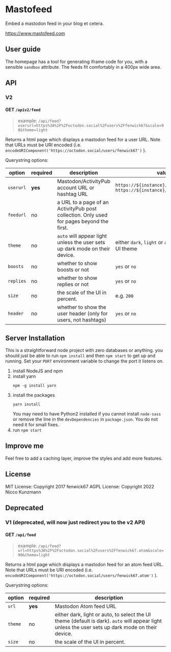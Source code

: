# Mastofeed

Embed a mastodon feed in your blog et cetera.

https://www.mastofeed.com

## User guide

The homepage has a tool for generating iframe code for you, with a sensible `sandbox` attribute.  The feeds fit comfortably in a 400px wide area.

## API

### V2

#### GET `/apiv2/feed`

> example: `/api/feed?userurl=https%3A%2F%2Foctodon.social%2Fusers%2Ffenwick67&scale=90&theme=light`

Returns a html page which displays a mastodon feed for a user URL.  Note that URLs must be URI encoded (i.e. `encodeURIComponent('https://octodon.social/users/fenwick67')` ).

Querystring options:

| option | required | description | value | default |
| ------ | -------- | ----------- | ----- | ------- |
| `userurl` | **yes** | Mastodon/ActivityPub account URL  or hashtag URL | `https://${instance}/tags/${tagname}` <br/> `https://${instance}/users/${username}`| |
| `feedurl` | no | a URL to a page of an ActivityPub post collection. Only used for pages beyond the first. |  |  |
| `theme` | no |  `auto` will appear light unless the user sets up dark mode on their device. | either `dark`, `light` or `auto`, to select the UI theme | `dark` |
| `boosts` | no | whether to show boosts or not | `yes` or `no` | `yes` |
| `replies` | no | whether to show replies or not | `yes` or `no` | `yes` |
| `size` | no | the scale of the UI in percent. | e.g. `200` | `100` |
| `header` | no | whether to show the user header (only for users, not hashtags) | `yes` or `no` | `no` |

## Server Installation

This is a straightforward node project with zero
databases or anything. you should just be able to
run `npm install` and then `npm start` to get up and running. 
Set your `PORT` environment variable to change the
port it listens on.

1. install NodeJS and npm
2. install yarn
   ```
   npm -g install yarn
   ```
3. install the packages
   ```
   yarn install
   ```
   You may need to have Python2 installed
   if you cannot install `node-sass` or
   remove the line in the `devDependencies`
   in `package.json`.
   You do not need it for small fixes.
4. run `npm start`

## Improve me

Feel free to add a caching layer, improve the styles
and add more features.

## License

MIT License: Copyright 2017 fenwick67
AGPL License: Copyright 2022 Nicco Kunzmann

## Deprecated

### V1 (deprecated, will now just redirect you to the v2 API)

#### GET `/api/feed`

> example: `/api/feed?url=https%3A%2F%2Foctodon.social%2Fusers%2Ffenwick67.atom&scale=90&theme=light`

Returns a html page which displays a mastodon feed for an atom feed URL.  Note that URLs must be URI encoded (i.e. `encodeURIComponent('https://octodon.social/users/fenwick67.atom')` ).

Querystring options:


| option | required | description |
| ------ | -------- | ----------- |
| `url` | **yes** | Mastodon Atom feed URL |
| `theme` | no | either dark, light or auto, to select the UI theme (default is dark). `auto` will appear light unless the user sets up dark mode on their device. |
| `size` | no | the scale of the UI in percent. |


